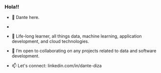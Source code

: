 ### Hola!!

- 👋 Dante here.
- 
- 👀 Life-long learner, all things data, machine learning, application development, and cloud technologies.
 
- 💞️ I’m open to collaborating on any projects related to data and software development.
- 📫 Let's connect: linkedin.com/in/dante-diza

<!---
ddiza/ddiza is a ✨ special ✨ repository because its `README.md` (this file) appears on your GitHub profile.
You can click the Preview link to take a look at your changes.
--->
